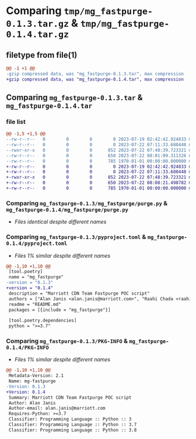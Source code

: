 # Comparing `tmp/mg_fastpurge-0.1.3.tar.gz` & `tmp/mg_fastpurge-0.1.4.tar.gz`

## filetype from file(1)

```diff
@@ -1 +1 @@
-gzip compressed data, was "mg_fastpurge-0.1.3.tar", max compression
+gzip compressed data, was "mg_fastpurge-0.1.4.tar", max compression
```

## Comparing `mg_fastpurge-0.1.3.tar` & `mg_fastpurge-0.1.4.tar`

### file list

```diff
@@ -1,5 +1,5 @@
--rw-r--r--   0        0        0        0 2023-07-19 02:42:42.924833 mg_fastpurge-0.1.3/README.md
--rw-r--r--   0        0        0        0 2023-07-22 07:11:33.680448 mg_fastpurge-0.1.3/mg_fastpurge/__init__.py
--rwxr-xr-x   0        0        0      852 2023-07-22 07:48:39.723321 mg_fastpurge-0.1.3/mg_fastpurge/purge.py
--rw-r--r--   0        0        0      650 2023-07-22 08:01:09.311326 mg_fastpurge-0.1.3/pyproject.toml
--rw-r--r--   0        0        0      785 1970-01-01 00:00:00.000000 mg_fastpurge-0.1.3/PKG-INFO
+-rw-r--r--   0        0        0        0 2023-07-19 02:42:42.924833 mg_fastpurge-0.1.4/README.md
+-rw-r--r--   0        0        0        0 2023-07-22 07:11:33.680448 mg_fastpurge-0.1.4/mg_fastpurge/__init__.py
+-rwxr-xr-x   0        0        0      852 2023-07-22 07:48:39.723321 mg_fastpurge-0.1.4/mg_fastpurge/purge.py
+-rw-r--r--   0        0        0      650 2023-07-22 08:08:21.498782 mg_fastpurge-0.1.4/pyproject.toml
+-rw-r--r--   0        0        0      785 1970-01-01 00:00:00.000000 mg_fastpurge-0.1.4/PKG-INFO
```

### Comparing `mg_fastpurge-0.1.3/mg_fastpurge/purge.py` & `mg_fastpurge-0.1.4/mg_fastpurge/purge.py`

 * *Files identical despite different names*

### Comparing `mg_fastpurge-0.1.3/pyproject.toml` & `mg_fastpurge-0.1.4/pyproject.toml`

 * *Files 1% similar despite different names*

```diff
@@ -1,10 +1,10 @@
 [tool.poetry] 
 name = "mg_fastpurge"
-version = "0.1.3" 
+version = "0.1.4" 
 description = "Marriott CDN Team Fastpurge POC script" 
 authors = ["Alan Janis <alan.janis@marriott.com>", "Raahi Chada <raahi.chada@marriott.com"]
 readme = "README.md"
 packages = [{include = "mg_fastpurge"}]
 
 [tool.poetry.dependencies]
 python = ">=3.7"
```

### Comparing `mg_fastpurge-0.1.3/PKG-INFO` & `mg_fastpurge-0.1.4/PKG-INFO`

 * *Files 1% similar despite different names*

```diff
@@ -1,10 +1,10 @@
 Metadata-Version: 2.1
 Name: mg-fastpurge
-Version: 0.1.3
+Version: 0.1.4
 Summary: Marriott CDN Team Fastpurge POC script
 Author: Alan Janis
 Author-email: alan.janis@marriott.com
 Requires-Python: >=3.7
 Classifier: Programming Language :: Python :: 3
 Classifier: Programming Language :: Python :: 3.7
 Classifier: Programming Language :: Python :: 3.8
```

